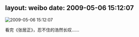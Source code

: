 layout: weibo
date: 2009-05-06 15:12:07
---
<meta name="referrer" content="no-referrer" />

<img src="/images/renren.ico" style="float: left;"/>2009-05-06 15:12:07

看完《张居正》，忍不住的浩然长叹……

